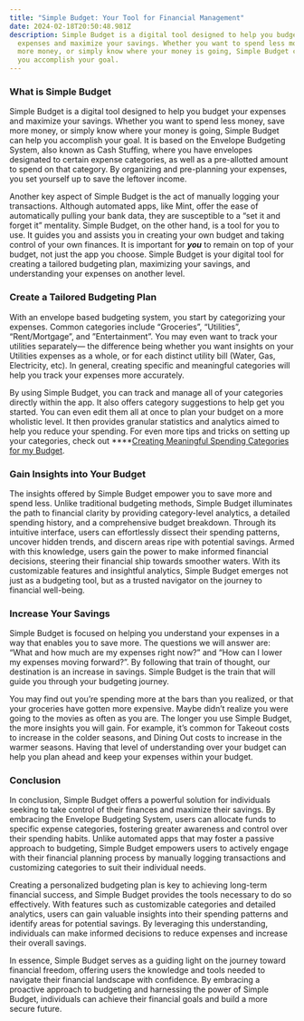```yaml
---
title: "Simple Budget: Your Tool for Financial Management"
date: 2024-02-18T20:50:48.981Z
description: Simple Budget is a digital tool designed to help you budget your
  expenses and maximize your savings. Whether you want to spend less money, save
  more money, or simply know where your money is going, Simple Budget can help
  you accomplish your goal.
---
```

### What is Simple Budget

Simple Budget is a digital tool designed to help you budget your expenses and maximize your savings. Whether you want to spend less money, save more money, or simply know where your money is going, Simple Budget can help you accomplish your goal. It is based on the Envelope Budgeting System, also known as Cash Stuffing, where you have envelopes designated to certain expense categories, as well as a pre-allotted amount to spend on that category. By organizing and pre-planning your expenses, you set yourself up to save the leftover income.

Another key aspect of Simple Budget is the act of manually logging your transactions. Although automated apps, like Mint, offer the ease of automatically pulling your bank data, they are susceptible to a “set it and forget it” mentality. Simple Budget, on the other hand, is a tool for you to use. It guides you and assists you in creating your own budget and taking control of your own finances. It is important for ***you*** to remain on top of your budget, not just the app you choose. Simple Budget is your digital tool for creating a tailored budgeting plan, maximizing your savings, and understanding your expenses on another level.

### Create a Tailored Budgeting Plan

With an envelope based budgeting system, you start by categorizing your expenses. Common categories include “Groceries”, “Utilities”, “Rent/Mortgage”, and ”Entertainment”. You may even want to track your utilities separately— the difference being whether you want insights on your Utilities expenses as a whole, or for each distinct utility bill (Water, Gas, Electricity, etc). In general, creating specific and meaningful categories will help you track your expenses more accurately.

By using Simple Budget, you can track and manage all of your categories directly within the app. It also offers category suggestions to help get you started. You can even edit them all at once to plan your budget on a more wholistic level. It then provides granular statistics and analytics aimed to help you reduce your spending. For even more tips and tricks on setting up your categories, check out ****[Creating Meaningful Spending Categories for my Budget](https://www.notion.so/Creating-Meaningful-Spending-Categories-for-my-Budget-0a539e05e82943078ce68b575d973a55?pvs=21).

### Gain Insights into Your Budget

The insights offered by Simple Budget empower you to save more and spend less. Unlike traditional budgeting methods, Simple Budget illuminates the path to financial clarity by providing category-level analytics, a detailed spending history, and a comprehensive budget breakdown. Through its intuitive interface, users can effortlessly dissect their spending patterns, uncover hidden trends, and discern areas ripe with potential savings. Armed with this knowledge, users gain the power to make informed financial decisions, steering their financial ship towards smoother waters. With its customizable features and insightful analytics, Simple Budget emerges not just as a budgeting tool, but as a trusted navigator on the journey to financial well-being.

### Increase Your Savings

Simple Budget is focused on helping you understand your expenses in a way that enables you to save more. The questions we will answer are: “What and how much are my expenses right now?” and “How can I lower my expenses moving forward?”. By following that train of thought, our destination is an increase in savings. Simple Budget is the train that will guide you through your budgeting journey.

You may find out you’re spending more at the bars than you realized, or that your groceries have gotten more expensive. Maybe didn’t realize you were going to the movies as often as you are. The longer you use Simple Budget, the more insights you will gain. For example, it’s common for Takeout costs to increase in the colder seasons, and Dining Out costs to increase in the warmer seasons. Having that level of understanding over your budget can help you plan ahead and keep your expenses within your budget.

### Conclusion

In conclusion, Simple Budget offers a powerful solution for individuals seeking to take control of their finances and maximize their savings. By embracing the Envelope Budgeting System, users can allocate funds to specific expense categories, fostering greater awareness and control over their spending habits. Unlike automated apps that may foster a passive approach to budgeting, Simple Budget empowers users to actively engage with their financial planning process by manually logging transactions and customizing categories to suit their individual needs.

Creating a personalized budgeting plan is key to achieving long-term financial success, and Simple Budget provides the tools necessary to do so effectively. With features such as customizable categories and detailed analytics, users can gain valuable insights into their spending patterns and identify areas for potential savings. By leveraging this understanding, individuals can make informed decisions to reduce expenses and increase their overall savings.

In essence, Simple Budget serves as a guiding light on the journey toward financial freedom, offering users the knowledge and tools needed to navigate their financial landscape with confidence. By embracing a proactive approach to budgeting and harnessing the power of Simple Budget, individuals can achieve their financial goals and build a more secure future.
